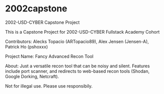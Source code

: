 # 2002capstone
2002-USD-CYBER Capstone Project

This is a Capstone Project for 2002-USD-CYBER Fullstack Academy Cohort

Contributors: Alecks Topacio (ARTopacio89), Alex Jensen (Jensen-A), Patrick Ho (pshoxxx)

Project Name: Fancy Advanced Recon Tool

About: Just a versatile recon tool that can be noisy and silent. Features include port scanner, and redirects to web-based recon tools (Shodan, Google Dorking, Netcraft).

Not for illegal use. Please use responsibily.
